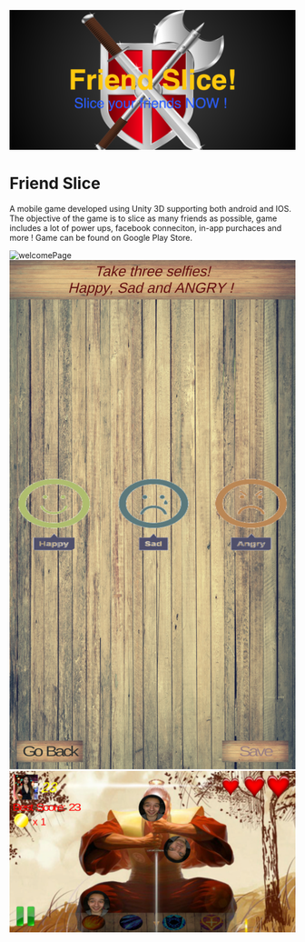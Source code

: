 ![main](https://github.com/EricSzla/Android-Apps/blob/master/Friend%20Slice/Friend%20Slice!-feature-graphic.png)

# Friend Slice

A mobile game developed using Unity 3D supporting both android and IOS.
The objective of the game is to slice as many friends as possible, game includes a lot of power ups, facebook conneciton, in-app purchaces and more !
Game can be found on Google Play Store.

![welcomePage](https://github.com/EricSzla/Android-Apps/blob/master/Friend%20Slice/1.png)
![selfiePage](https://github.com/EricSzla/Android-Apps/blob/master/Friend%20Slice/2.png)
![gamePlay](https://github.com/EricSzla/Android-Apps/blob/master/Friend%20Slice/3.png)

